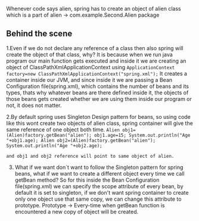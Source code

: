 Whenever code says alien, spring has to create an object of alien class which is a part of 
alien -> com.example.Second.Alien package

## Behind the scene

1.Even if we do not declare any reference of a class then also spring will create the object of that class, why?
It is because when we run java program our main function gets executed and inside it we are creating an object of ClassPathXmlApplicationContext using
``ApplicationContext factory=new ClassPathXmlApplicationContext("spring.xml");``
It creates a container inside our JVM, and since
inside it we are passing a Bean Configuration file(spring.xml), which contains the number of beans and its types, thats why whatever beans are there defined inside it, the objects of those beans gets created whether we are using them inside our program or not, it does not matter.

2.By default spring uses Singleton Design pattern for beans, so using code like this wont create two objects of alien class, spring container will give the same reference of one object both time.
  	```Alien obj1=(Alien)factory.getBean("alien");
    obj1.age=15;
    System.out.println("Age "+obj1.age);
    Alien obj2=(Alien)factory.getBean("alien");
    System.out.println("Age "+obj2.age);```
   
   	and obj1 and obj2 reference will point to same object of alien.
 
3. What if we want don`t want to follow the Singleton pattern for spring beans, what if we want to create a different object every time we call getBean method?
So for this inside the Bean Configuration file(spring.xml) we can specify the scope attribute of every bean, by default it is set to singleton, if we don't want spring container to create only one object use that same copy, we can change this attribute to prototype.
Prototype -> Every-time when getBean function is encountered a new copy of object will be created. 

 
        


     
